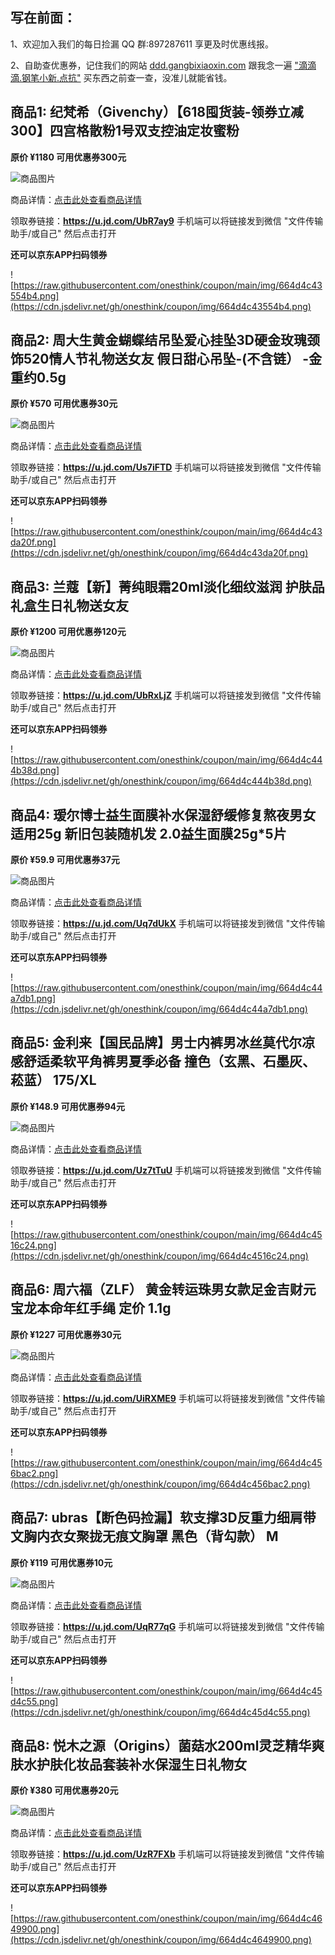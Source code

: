 ## 写在前面：

1、欢迎加入我们的每日捡漏 QQ 群:897287611 享更及时优惠线报。

2、自助查优惠券，记住我们的网站 [ddd.gangbixiaoxin.com](https://ddd.gangbixiaoxin.com) 跟我念一遍 ["滴滴滴.钢笔小新.点抗"](https://ddd.gangbixiaoxin.com) 买东西之前查一查，没准儿就能省钱。

## 商品1: 纪梵希（Givenchy）【618囤货装-领券立减300】四宫格散粉1号双支控油定妆蜜粉

**原价 ¥1180 可用优惠券300元**

![商品图片](http://img14.360buyimg.com/n1/jfs/t1/189093/11/45734/104801/664c6018F0e44b330/447b0b7c3a66ff25.jpg)

商品详情：[点击此处查看商品详情](https://union-click.jd.com/jdc?e=1003156031&amp;p=JF8BARwJK1olXwQAVF9YC04fAl8IGloUWg8HUF5ZAEonRzBQRQQlBENHFRxWFlVPRjtUBABAQlRcCEBdCUoWBGYNH1sRVQcdDRsBVXtWGThUeAl9NmRnAF8dXRR-cBRsZVpTUQoyVW5eCUsQCmkPHVIQbQdSVQ5cWEpHAl8IG2tGM1BaEwoCWhJf1NSszP6abQcyVFhdD0kSA2YJElMUWTYCXFlt3-av1uW5ztOsiZiKg-f63cKr1_GAK2slXjYCVV9fCE8QAm0IK2sVbQUyCjBcW0tAAG8JHTVIG18GCQUFWCUSCmkJGFwSbQQDVVxfOHsnBCx7Qh0WI3lqKhknfBJxZy5vGSBRC1pFOlwUWhBFdg5WRw1vP2F5AgclDHsXMw)

领取券链接：**https://u.jd.com/UbR7ay9** 手机端可以将链接发到微信 "文件传输助手/或自己" 然后点击打开

**还可以京东APP扫码领券**

![https://raw.githubusercontent.com/onesthink/coupon/main/img/664d4c43554b4.png](https://cdn.jsdelivr.net/gh/onesthink/coupon/img/664d4c43554b4.png)

## 商品2: 周大生黄金蝴蝶结吊坠爱心挂坠3D硬金玫瑰颈饰520情人节礼物送女友 假日甜心吊坠-(不含链） -金重约0.5g

**原价 ¥570 可用优惠券30元**

![商品图片](http://img14.360buyimg.com/n1/jfs/t1/201968/38/42752/69459/664b4a1aFeec1a955/e6fb5651f9282883.jpg)

商品详情：[点击此处查看商品详情](https://union-click.jd.com/jdc?e=1003156031&amp;p=JF8BARoJK1olXwUBVFhVCU0VCl8IGlodWQUHXF1eCEgfB19MRANLAjZbERscSkAJHTdNTwcKBlMdBgABFksWAmcMGF4dXgUCV1ZZFxJSXzI4fRtlBmYFFwA_cxdwfzN2bQIPWU9rJFJROEonAG4IHFITWgALUW5cWEpHAj8JS1olXQYyFTBdC00VC20IGWsUbQYEVFlfDUseA24KGFklXQ4FZInwsJ6dsrqAoo-L1dG784vUtJ-Ji184K1glXQcDVl5ZD0oVA184G2sWbVhsVQ1VCEoVVmdmRh1MWVtYCQAzDUMTC2cNG2sXXAcAVm5tOCwSAGhpaBoWPkZcMwQUWgxTYwpASChPIWgAIygLfw9eSjFVHQh2Flp3H1ttCHs)

领取券链接：**https://u.jd.com/Us7iFTD** 手机端可以将链接发到微信 "文件传输助手/或自己" 然后点击打开

**还可以京东APP扫码领券**

![https://raw.githubusercontent.com/onesthink/coupon/main/img/664d4c43da20f.png](https://cdn.jsdelivr.net/gh/onesthink/coupon/img/664d4c43da20f.png)

## 商品3: 兰蔻【新】菁纯眼霜20ml淡化细纹滋润 护肤品礼盒生日礼物送女友

**原价 ¥1200 可用优惠券120元**

![商品图片](http://img14.360buyimg.com/n1/jfs/t1/233300/12/18303/137464/664ccb83F4f2a7312/f74ff9a4257b74b5.jpg)

商品详情：[点击此处查看商品详情](https://union-click.jd.com/jdc?e=1003156031&amp;p=JF8BAR0JK1olXwMEXVtZCksWAV8IGloUXAEDU15aDEknRzBQRQQlBENHFRxWFlVPRjtUBABAQlRcCEBdCUoWAmgJHFsSWQQdDRsBVXtsfm9OeUVPCGVnTicDSSNHC2p2cgBTUQoyVW5eCUsQCmkPHVIQbQdSVQ5cWEpHAl8IG2tGM11XOgoZSg1LUCdYUwNACDYDZF5bCEwVBm8BG1kWWQUyVFZaOJy6u7qCqo6d5NKc3Inkr56ev7uWk2slbQUyVF9cCksTBG4KG2slXTYBZAAzCRgSVGZbHlp7AEBbUAMBTAJ5BmYLHVIWXjYAVV9fCnsnMygAeBplAwN_VFgqexh8VA5cHSNvFE1GDjBfDkl8fxZdfw1FIlB_NQInfj8nA18)

领取券链接：**https://u.jd.com/UbRxLjZ** 手机端可以将链接发到微信 "文件传输助手/或自己" 然后点击打开

**还可以京东APP扫码领券**

![https://raw.githubusercontent.com/onesthink/coupon/main/img/664d4c444b38d.png](https://cdn.jsdelivr.net/gh/onesthink/coupon/img/664d4c444b38d.png)

## 商品4: 瑷尔博士益生面膜补水保湿舒缓修复熬夜男女适用25g 新旧包装随机发 2.0益生面膜25g*5片

**原价 ¥59.9 可用优惠券37元**

![商品图片](http://img14.360buyimg.com/n1/jfs/t1/119454/1/41211/58012/660fb569F7d9d1778/89f6692e7302dc84.jpg)

商品详情：[点击此处查看商品详情](https://union-click.jd.com/jdc?e=1003156031&amp;p=JF8BARoJK1olXwMEXFpUC00WBl8IGlsUXAYHXFZUDEkSBV9MRANLAjZbERscSkAJHTdNTwcKBlMdBgABFksWA24JG14dVQ8GVltbFxJSXzI4Thx9VAJSADk-bRNpfjh2Q1JKXA4EAlJROEonAG4IHFITWgALUW5cWEpHAj8JS1olXQYyFTBdCUkQBmcPGGsUbQYEVFlfDUseA2oPGF4lXQ4FZInwsJ6dsrqAoo-L1dG784vUtJ-Ji184K1glXQcDVl5ZD0oVA184G2sWbVhsVQ1VCE0UU2dmRh1MWVtdHVwzDUMTC2kPH2sXXAcAVm5tOCppADR9Ql9jAltnJDsVfjVeRmxxRSl8X2gAID0tSTJRYzoPfTxQAUd4XANtCHs)

领取券链接：**https://u.jd.com/Uq7dUkX** 手机端可以将链接发到微信 "文件传输助手/或自己" 然后点击打开

**还可以京东APP扫码领券**

![https://raw.githubusercontent.com/onesthink/coupon/main/img/664d4c44a7db1.png](https://cdn.jsdelivr.net/gh/onesthink/coupon/img/664d4c44a7db1.png)

## 商品5: 金利来【国民品牌】男士内裤男冰丝莫代尔凉感舒适柔软平角裤男夏季必备 撞色（玄黑、石墨灰、菘蓝） 175/XL

**原价 ¥148.9 可用优惠券94元**

![商品图片](http://img14.360buyimg.com/n1/jfs/t1/89565/13/45319/182719/66457e8bF7426a46f/c2ceb27743db2c72.png)

商品详情：[点击此处查看商品详情](https://union-click.jd.com/jdc?e=1003156031&amp;p=JF8BARIJK1olXwMEXVtUD00WAF8KGlwcWAQCVFtdDntTXDdWRGtMGENDFlVDFhNSVzMXQA4KD1heSlxcD0ISAW8IHlsTQl9HCANtQUITWg5BGCF2FBxwNDVZTixcXw9_XVcZbQcyV19dD0IRBGkBHmsUDQdSVQ5cWEonA284WjUSWQEBV1ZtCXsXBW8PGV4VVAYFXFtcOEsfBF_ftuPA17fX3OeJlsPAusjdkufBw44yZG5eOEsWAm0IH1wUXwYyZF5tC3tJbW5bHVkUDlEDOgMbUU9KQi5ddV8XXwMDU11tCkoWAW04K2tcB1F5VFpUSz1JVzN8UDlTGXZZNy4bQw15AWgNXhNGVXBAJ1laaxNcahRfK1sl)

领取券链接：**https://u.jd.com/Uz7tTuU** 手机端可以将链接发到微信 "文件传输助手/或自己" 然后点击打开

**还可以京东APP扫码领券**

![https://raw.githubusercontent.com/onesthink/coupon/main/img/664d4c4516c24.png](https://cdn.jsdelivr.net/gh/onesthink/coupon/img/664d4c4516c24.png)

## 商品6: 周六福（ZLF）  黄金转运珠男女款足金吉财元宝龙本命年红手绳 定价 1.1g

**原价 ¥1227 可用优惠券30元**

![商品图片](http://img14.360buyimg.com/n1/jfs/t1/216586/32/30671/75651/648038e6Fff87c2b8/dceccb8b21e96822.jpg)

商品详情：[点击此处查看商品详情](https://union-click.jd.com/jdc?e=1003156031&amp;p=JF8BARcJK1olXQ4KVF5VDEsfBF8IGlocVQ8AU11ZC00SBF9MRANLAjZbERscSkAJHTdNTwcKBlMdBgABFksWAmYAElkSXgIBUltaFxJSXzI4SQt3C05GMzs4dRdAczJsWh90Bm10AlJROEonAG4IHFITWgALUW5cWEpHAj8JS1olXQYyFTBaC0MXB18JK1sTXQEAUV5UC0oSBW84G1MSbdGv7IvXuZ6furuWk4ys-tOL6IrDgHsnM2w4G1oUXwYGU19fCHsnA18LKwV7XFUKVF9fXUN5XilRHwZXClxsUVZaCUMXB18KGloXXzYyZDwFTC1IXQpMS1JFGw9iHSM9fAl1dhdUEzUXPWBXITUITQJpAAlNYVNcHVEyVG4)

领取券链接：**https://u.jd.com/UiRXME9** 手机端可以将链接发到微信 "文件传输助手/或自己" 然后点击打开

**还可以京东APP扫码领券**

![https://raw.githubusercontent.com/onesthink/coupon/main/img/664d4c456bac2.png](https://cdn.jsdelivr.net/gh/onesthink/coupon/img/664d4c456bac2.png)

## 商品7: ubras【断色码捡漏】软支撑3D反重力细肩带文胸内衣女聚拢无痕文胸罩 黑色（背勾款） M

**原价 ¥119 可用优惠券10元**

![商品图片](http://img14.360buyimg.com/n1/jfs/t1/230739/3/18721/59950/664b73a6Fda40578b/dcc9384e8fd38081.jpg)

商品详情：[点击此处查看商品详情](https://union-click.jd.com/jdc?e=1003156031&amp;p=JF8BARgJK1olXwMLVV9ZDk4TBF8IGloQXgIBV1ldDUseBV9MRANLAjZbERscSkAJHTdNTwcKBlMdBgABFksWAmoLH1gWWgYHVFdbFxJSXzI4Sx1KJFxgIwc_XEhPZWpPXyAXJEB2NFJROEonAG4IHFITWgALUW5cWEpHAj8JS1olXQYyFTBaAUMTBGg4GmsVWwYFVltdAUgUC2wJK1sdWjbV-eaIgvrCi9bchdPC5KHX3eKJlsMnM18LK1sUXAQCUFlcCksnM284GGtLMwdRXVkJD0xEbTJOQl9IGVVdOlpeCUkRA2s4GVoUXwQyZG4LTC5fZG9gfh1GAAZFVhsUAEwQVWYBfjJ7X05GHTg0cAJKAi53c1NlCVBEZF5t)

领取券链接：**https://u.jd.com/UqR77qG** 手机端可以将链接发到微信 "文件传输助手/或自己" 然后点击打开

**还可以京东APP扫码领券**

![https://raw.githubusercontent.com/onesthink/coupon/main/img/664d4c45d4c55.png](https://cdn.jsdelivr.net/gh/onesthink/coupon/img/664d4c45d4c55.png)

## 商品8: 悦木之源（Origins）菌菇水200ml灵芝精华爽肤水护肤化妆品套装补水保湿生日礼物女

**原价 ¥380 可用优惠券20元**

![商品图片](http://img14.360buyimg.com/n1/jfs/t1/164273/9/44027/278879/664b5b78F6b81e3cd/fd0ffbb6ea015b14.jpg)

商品详情：[点击此处查看商品详情](https://union-click.jd.com/jdc?e=1003156031&amp;p=JF8BARgJK1olXwMLVV5eAEoQC18IGloUXQ8BUlZVCkknRzBQRQQlBENHFRxWFlVPRjtUBABAQlRcCEBdCUoWA2YLHVMdXwQdDRsBVXttYSl6cAkLAWZbDA0jYwxOfDgWXh1TUQoyVW5eCUsQCmkPHVIQbQdSVQ5cWEpHAl8IG2tXM1JfBgAeUB1PXC04GmsVWwYFVltdAUgSAGsBK1sdWjbV-eaIgvrCi9bchdPC5KHX3eKJlsMnM18LK1sUXAQCUFlcCksnM284GGtLMwdRU1tUCEoVbTJOQl9IGlRdOlpYCk4VAWY4GVoUXwQyZG4uSgh8XB9oUw1tCEdVKgYmf05XXidseAJ7X3N1BCE6DyxHezVreD1eA2FGZF5t)

领取券链接：**https://u.jd.com/UzR7FXb** 手机端可以将链接发到微信 "文件传输助手/或自己" 然后点击打开

**还可以京东APP扫码领券**

![https://raw.githubusercontent.com/onesthink/coupon/main/img/664d4c4649900.png](https://cdn.jsdelivr.net/gh/onesthink/coupon/img/664d4c4649900.png)

